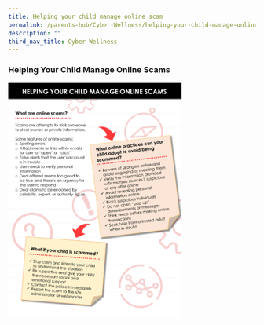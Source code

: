 ```yaml
---
title: Helping your child manage online scam
permalink: /parents-hub/Cyber-Wellness/helping-your-child-manage-online-scam/
description: ""
third_nav_title: Cyber Wellness
---
```

### Helping Your Child Manage Online Scams

<img src="/images/cw1.png" 
     style="width:70%">